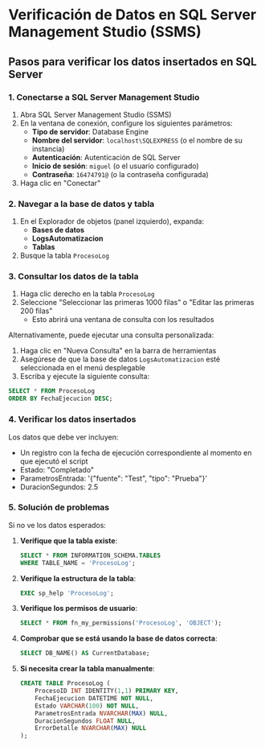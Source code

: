 # Verificación de Datos en SQL Server Management Studio (SSMS)

## Pasos para verificar los datos insertados en SQL Server

### 1. Conectarse a SQL Server Management Studio

1. Abra SQL Server Management Studio (SSMS)
2. En la ventana de conexión, configure los siguientes parámetros:
   - **Tipo de servidor**: Database Engine
   - **Nombre del servidor**: `localhost\SQLEXPRESS` (o el nombre de su instancia)
   - **Autenticación**: Autenticación de SQL Server
   - **Inicio de sesión**: `miguel` (o el usuario configurado)
   - **Contraseña**: `16474791@` (o la contraseña configurada)
3. Haga clic en "Conectar"

### 2. Navegar a la base de datos y tabla

1. En el Explorador de objetos (panel izquierdo), expanda:
   - **Bases de datos**
   - **LogsAutomatizacion**
   - **Tablas**
2. Busque la tabla `ProcesoLog`

### 3. Consultar los datos de la tabla

1. Haga clic derecho en la tabla `ProcesoLog`
2. Seleccione "Seleccionar las primeras 1000 filas" o "Editar las primeras 200 filas"
   - Esto abrirá una ventana de consulta con los resultados

Alternativamente, puede ejecutar una consulta personalizada:

1. Haga clic en "Nueva Consulta" en la barra de herramientas
2. Asegúrese de que la base de datos `LogsAutomatizacion` esté seleccionada en el menú desplegable
3. Escriba y ejecute la siguiente consulta:

```sql
SELECT * FROM ProcesoLog
ORDER BY FechaEjecucion DESC;
```

### 4. Verificar los datos insertados

Los datos que debe ver incluyen:
- Un registro con la fecha de ejecución correspondiente al momento en que ejecutó el script
- Estado: "Completado"
- ParametrosEntrada: '{"fuente": "Test", "tipo": "Prueba"}'
- DuracionSegundos: 2.5

### 5. Solución de problemas

Si no ve los datos esperados:

1. **Verifique que la tabla existe**:
   ```sql
   SELECT * FROM INFORMATION_SCHEMA.TABLES 
   WHERE TABLE_NAME = 'ProcesoLog';
   ```

2. **Verifique la estructura de la tabla**:
   ```sql
   EXEC sp_help 'ProcesoLog';
   ```

3. **Verifique los permisos de usuario**:
   ```sql
   SELECT * FROM fn_my_permissions('ProcesoLog', 'OBJECT');
   ```

4. **Comprobar que se está usando la base de datos correcta**:
   ```sql
   SELECT DB_NAME() AS CurrentDatabase;
   ```

5. **Si necesita crear la tabla manualmente**:
   ```sql
   CREATE TABLE ProcesoLog (
       ProcesoID INT IDENTITY(1,1) PRIMARY KEY,
       FechaEjecucion DATETIME NOT NULL,
       Estado VARCHAR(100) NOT NULL,
       ParametrosEntrada NVARCHAR(MAX) NULL,
       DuracionSegundos FLOAT NULL,
       ErrorDetalle NVARCHAR(MAX) NULL
   );
   ```
